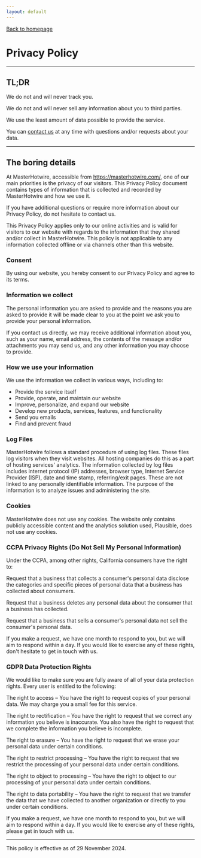 ```yaml
---
layout: default
---
```


[Back to homepage](/)

# Privacy Policy

* * *

## TL;DR

We do not and will never track you.

We do not and will never sell any information about you to third parties.

We use the least amount of data possible to provide the service.

You can [contact us](mailto:me@radanskoric.com) at any time with questions and/or requests about your data.

* * *

## The boring details

At MasterHotwire, accessible from https://masterhotwire.com/, one of our main priorities is the privacy of our visitors. This Privacy Policy document contains types of information that is collected and recorded by MasterHotwire and how we use it.

If you have additional questions or require more information about our Privacy Policy, do not hesitate to contact us.

This Privacy Policy applies only to our online activities and is valid for visitors to our website with regards to the information that they shared and/or collect in MasterHotwire. This policy is not applicable to any information collected offline or via channels other than this website.

### Consent

By using our website, you hereby consent to our Privacy Policy and agree to its terms.

### Information we collect

The personal information you are asked to provide and the reasons you are asked to provide it will be made clear to you at the point we ask you to provide your personal information.

If you contact us directly, we may receive additional information about you, such as your name, email address, the contents of the message and/or attachments you may send us, and any other information you may choose to provide.

### How we use your information

We use the information we collect in various ways, including to:

*   Provide the service itself
*   Provide, operate, and maintain our website
*   Improve, personalize, and expand our website
*   Develop new products, services, features, and functionality
*   Send you emails
*   Find and prevent fraud

### Log Files

MasterHotwire follows a standard procedure of using log files. These files log visitors when they visit websites. All hosting companies do this as a part of hosting services' analytics. The information collected by log files includes internet protocol (IP) addresses, browser type, Internet Service Provider (ISP), date and time stamp, referring/exit pages. These are not linked to any personally identifiable information. The purpose of the information is to analyze issues and administering the site.

### Cookies

MasterHotwire does not use any cookies. The website only contains publicly accessible content and the analytics solution used, Plausible, does not use any cookies.

### CCPA Privacy Rights (Do Not Sell My Personal Information)

Under the CCPA, among other rights, California consumers have the right to:

Request that a business that collects a consumer's personal data disclose the categories and specific pieces of personal data that a business has collected about consumers.

Request that a business deletes any personal data about the consumer that a business has collected.

Request that a business that sells a consumer's personal data not sell the consumer's personal data.

If you make a request, we have one month to respond to you, but we will aim to respond within a day. If you would like to exercise any of these rights, don't hesitate to get in touch with us.

### GDPR Data Protection Rights

We would like to make sure you are fully aware of all of your data protection rights. Every user is entitled to the following:

The right to access – You have the right to request copies of your personal data. We may charge you a small fee for this service.

The right to rectification – You have the right to request that we correct any information you believe is inaccurate. You also have the right to request that we complete the information you believe is incomplete.

The right to erasure – You have the right to request that we erase your personal data under certain conditions.

The right to restrict processing – You have the right to request that we restrict the processing of your personal data under certain conditions.

The right to object to processing – You have the right to object to our processing of your personal data under certain conditions.

The right to data portability – You have the right to request that we transfer the data that we have collected to another organization or directly to you under certain conditions.

If you make a request, we have one month to respond to you, but we will aim to respond within a day. If you would like to exercise any of these rights, please get in touch with us.

* * *

This policy is effective as of 29 November 2024.
